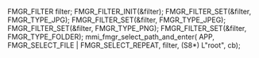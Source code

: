 FMGR_FILTER filter;
FMGR_FILTER_INIT(&filter);
FMGR_FILTER_SET(&filter, FMGR_TYPE_JPG);
FMGR_FILTER_SET(&filter, FMGR_TYPE_JPEG);
FMGR_FILTER_SET(&filter, FMGR_TYPE_PNG);
FMGR_FILTER_SET(&filter, FMGR_TYPE_FOLDER);
mmi_fmgr_select_path_and_enter(
    APP,
    FMGR_SELECT_FILE | FMGR_SELECT_REPEAT,
    filter,
    (S8*) L"root",
    cb);